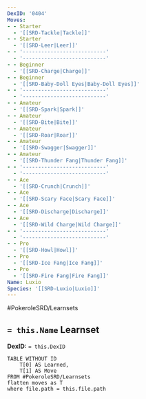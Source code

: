 ```yaml
---
DexID: '0404'
Moves:
- - Starter
  - '[[SRD-Tackle|Tackle]]'
- - Starter
  - '[[SRD-Leer|Leer]]'
- - '---------------------------'
  - '---------------------------'
- - Beginner
  - '[[SRD-Charge|Charge]]'
- - Beginner
  - '[[SRD-Baby-Doll Eyes|Baby-Doll Eyes]]'
- - '---------------------------'
  - '---------------------------'
- - Amateur
  - '[[SRD-Spark|Spark]]'
- - Amateur
  - '[[SRD-Bite|Bite]]'
- - Amateur
  - '[[SRD-Roar|Roar]]'
- - Amateur
  - '[[SRD-Swagger|Swagger]]'
- - Amateur
  - '[[SRD-Thunder Fang|Thunder Fang]]'
- - '---------------------------'
  - '---------------------------'
- - Ace
  - '[[SRD-Crunch|Crunch]]'
- - Ace
  - '[[SRD-Scary Face|Scary Face]]'
- - Ace
  - '[[SRD-Discharge|Discharge]]'
- - Ace
  - '[[SRD-Wild Charge|Wild Charge]]'
- - '---------------------------'
  - '---------------------------'
- - Pro
  - '[[SRD-Howl|Howl]]'
- - Pro
  - '[[SRD-Ice Fang|Ice Fang]]'
- - Pro
  - '[[SRD-Fire Fang|Fire Fang]]'
Name: Luxio
Species: '[[SRD-Luxio|Luxio]]'
---
```


#PokeroleSRD/Learnsets

## `= this.Name` Learnset

**DexID:** `= this.DexID`

```dataview
TABLE WITHOUT ID
    T[0] AS Learned,
    T[1] AS Move
FROM #PokeroleSRD/Learnsets
flatten moves as T
where file.path = this.file.path
```
